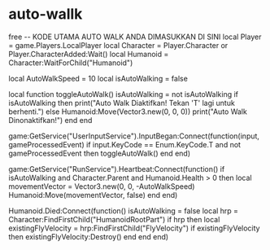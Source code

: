 # auto-wallk
free
-- KODE UTAMA AUTO WALK ANDA DIMASUKKAN DI SINI
local Player = game.Players.LocalPlayer
local Character = Player.Character or Player.CharacterAdded:Wait() 
local Humanoid = Character:WaitForChild("Humanoid")

local AutoWalkSpeed = 10 
local isAutoWalking = false

local function toggleAutoWalk()
    isAutoWalking = not isAutoWalking
    if isAutoWalking then
        print("Auto Walk Diaktifkan! Tekan 'T' lagi untuk berhenti.")
    else
        Humanoid:Move(Vector3.new(0, 0, 0))
        print("Auto Walk Dinonaktifkan!")
    end
end

game:GetService("UserInputService").InputBegan:Connect(function(input, gameProcessedEvent)
    if input.KeyCode == Enum.KeyCode.T and not gameProcessedEvent then
        toggleAutoWalk()
    end
end)

game:GetService("RunService").Heartbeat:Connect(function()
    if isAutoWalking and Character.Parent and Humanoid.Health > 0 then
        local movementVector = Vector3.new(0, 0, -AutoWalkSpeed)
        Humanoid:Move(movementVector, false) 
    end
end)

Humanoid.Died:Connect(function()
    isAutoWalking = false
    local hrp = Character:FindFirstChild("HumanoidRootPart")
    if hrp then
        local existingFlyVelocity = hrp:FindFirstChild("FlyVelocity")
        if existingFlyVelocity then
            existingFlyVelocity:Destroy()
        end
    end
end)

